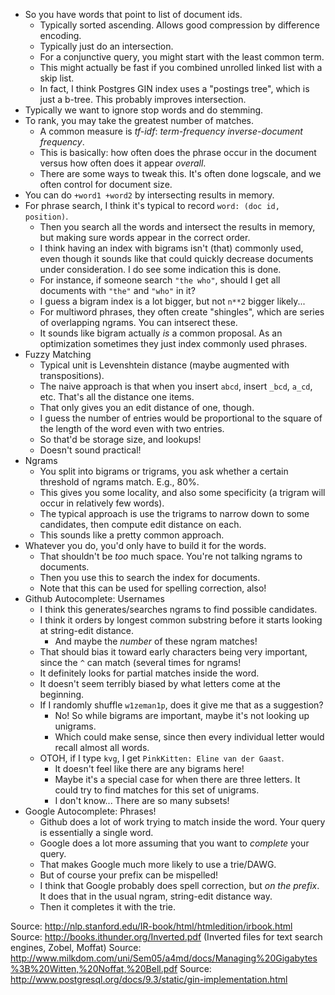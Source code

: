 * So you have words that point to list of document ids.
    * Typically sorted ascending. Allows good compression by
      difference encoding.
    * Typically just do an intersection.
    * For a conjunctive query, you might start with the least common
      term.
    * This might actually be fast if you combined unrolled linked list
      with a skip list.
    * In fact, I think Postgres GIN index uses a "postings tree",
      which is just a b-tree. This probably improves intersection.
* Typically we want to ignore stop words and do stemming.
* To rank, you may take the greatest number of matches.
    * A common measure is *tf-idf*: *term-frequency inverse-document
      frequency*.
    * This is basically: how often does the phrase occur in the
      document versus how often does it appear *overall*.
    * There are some ways to tweak this. It's often done logscale, and
      we often control for document size.
* You can do `+word1 +word2` by intersecting results in memory.
* For phrase search, I think it's typical to record `word: (doc id,
  position)`.
    * Then you search all the words and intersect the results in
      memory, but making sure words appear in the correct order.
    * I think having an index with bigrams isn't (that) commonly used,
      even though it sounds like that could quickly decrease documents
      under consideration. I do see some indication this is done.
    * For instance, if someone search `"the who"`, should I get all
      documents with `"the"` and `"who"` in it?
    * I guess a bigram index is a lot bigger, but not `n**2` bigger
      likely...
    * For multiword phrases, they often create "shingles", which are
      series of overlapping ngrams. You can intserect these.
    * It sounds like bigram actually *is* a common proposal. As an
      optimization sometimes they just index commonly used phrases.
* Fuzzy Matching
    * Typical unit is Levenshtein distance (maybe augmented with
      transpositions).
    * The naive approach is that when you insert `abcd`, insert
      `_bcd`, `a_cd`, etc. That's all the distance one items.
    * That only gives you an edit distance of one, though.
    * I guess the number of entries would be proportional to the
      square of the length of the word even with two entries.
    * So that'd be storage size, and lookups!
    * Doesn't sound practical!
* Ngrams
    * You split into bigrams or trigrams, you ask whether a certain
      threshold of ngrams match. E.g., 80%.
    * This gives you some locality, and also some specificity (a
      trigram will occur in relatively few words).
    * The typical approach is use the trigrams to narrow down to some
      candidates, then compute edit distance on each.
    * This sounds like a pretty common approach.
* Whatever you do, you'd only have to build it for the words.
    * That shouldn't be *too* much space. You're not talking ngrams to
      documents.
    * Then you use this to search the index for documents.
    * Note that this can be used for spelling correction, also!
* Github Autocomplete: Usernames
    * I think this generates/searches ngrams to find possible
      candidates.
    * I think it orders by longest common substring before it starts
      looking at string-edit distance.
        * And maybe the *number* of these ngram matches!
    * That should bias it toward early characters being very
      important, since the `^` can match (several times for ngrams!
    * It definitely looks for partial matches inside the word.
    * It doesn't seem terribly biased by what letters come at the
      beginning.
    * If I randomly shuffle `w1zeman1p`, does it give me that as a
      suggestion?
        * No! So while bigrams are important, maybe it's not
          looking up unigrams.
        * Which could make sense, since then every individual letter
          would recall almost all words.
    * OTOH, if I type `kvg`, I get `PinkKitten: Eline van der Gaast`.
        * It doesn't feel like there are any bigrams here!
        * Maybe it's a special case for when there are three
          letters. It could try to find matches for this set of
          unigrams.
        * I don't know... There are so many subsets!
* Google Autocomplete: Phrases!
    * Github does a lot of work trying to match inside the word. Your
      query is essentially a single word.
    * Google does a lot more assuming that you want to *complete* your
      query.
    * That makes Google much more likely to use a trie/DAWG.
    * But of course your prefix can be mispelled!
    * I think that Google probably does spell correction, but *on the
      prefix*. It does that in the usual ngram, string-edit distance
      way.
    * Then it completes it with the trie.

Source: http://nlp.stanford.edu/IR-book/html/htmledition/irbook.html
Source: http://books.ithunder.org/Inverted.pdf (Inverted files for text search engines, Zobel, Moffat)
Source: http://www.milkdom.com/uni/Sem05/a4md/docs/Managing%20Gigabytes%3B%20Witten,%20Noffat,%20Bell.pdf
Source: http://www.postgresql.org/docs/9.3/static/gin-implementation.html
